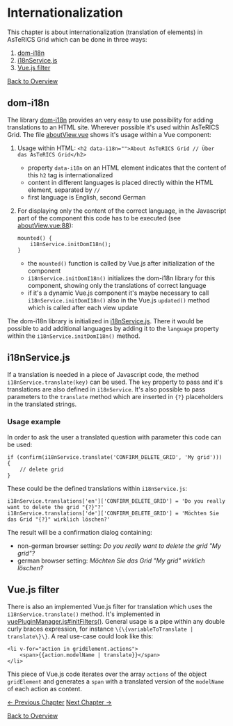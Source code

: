 # Internationalization

This chapter is about internationalization (translation of elements) in AsTeRICS Grid which can be done in three ways:

1. [dom-i18n](07_i18n.md#dom-i18n)
1. [i18nService.js](07_i18n.md#i18nservice-js)
1. [Vue.js filter](07_i18n.md#vue-js-filter)

[Back to Overview](README.md)

## dom-i18n

The library [dom-i18n](https://github.com/ruyadorno/dom-i18n) provides an very easy to use possibility for adding translations to an HTML site. Wherever possible it's used within AsTeRICS Grid. The file [aboutView.vue](https://github.com/asterics/AsTeRICS-Grid/blob/master/src/vue-components/views/aboutView.vue) shows it's usage within a Vue component:

1. Usage within HTML: `<h2 data-i18n="">About AsTeRICS Grid // Über das AsTeRICS Grid</h2>`
   - property `data-i18n` on an HTML element indicates that the content of this `h2` tag is internationalized
   - content in different languages is placed directly within the HTML element, separated by `//`
   - first language is English, second German
1. For displaying only the content of the correct language, in the Javascript part of the component this code has to be executed (see [aboutView.vue:88](https://github.com/asterics/AsTeRICS-Grid/blob/master/src/vue-components/views/aboutView.vue#L88)):

   ```
   mounted() {
       i18nService.initDomI18n();
   }
   ```

   - the `mounted()` function is called by Vue.js after initialization of the component
   - `i18nService.initDomI18n()` initializes the dom-i18n library for this component, showing only the translations of correct language
   - if it's a dynamic Vue.js component it's maybe necessary to call `i18nService.initDomI18n()` also in the Vue.js `updated()` method which is called after each view update

The dom-i18n library is initialized in [i18nService.js](https://github.com/asterics/AsTeRICS-Grid/blob/master/src/js/service/i18nService.js). There it would be possible to add additional languages by adding it to the `language` property within the `i18nService.initDomI18n()` method.

## i18nService.js

If a translation is needed in a piece of Javascript code, the method `i18nService.translate(key)` can be used. The `key` property to pass and it's translations are also defined in `i18nService`. It's also possible to pass parameters to the `translate` method which are inserted in `{?}` placeholders in the translated strings.

### Usage example

In order to ask the user a translated question with parameter this code can be used:

```
if (confirm(i18nService.translate('CONFIRM_DELETE_GRID', 'My grid'))) {
    // delete grid
}
```

These could be the defined translations within `i18nService.js`:

```
i18nService.translations['en']['CONFIRM_DELETE_GRID'] = 'Do you really want to delete the grid "{?}"?'
i18nService.translations['de']['CONFIRM_DELETE_GRID'] = 'Möchten Sie das Grid "{?}" wirklich löschen?'
```

The result will be a confirmation dialog containing:

- non-german browser setting: _Do you really want to delete the grid "My grid"?_
- german browser setting: _Möchten Sie das Grid "My grid" wirklich löschen?_

## Vue.js filter

There is also an implemented Vue.js filter for translation which uses the `i18nService.translate()` method. It's implemented in [vuePluginManager.js#initFilters()](https://github.com/asterics/AsTeRICS-Grid/blob/master/src/js/vue/vuePluginManager.js#L39). General usage is a pipe within any double curly braces expression, for instance `\{\{variableToTranslate | translate\}\}`. A real use-case could look like this:

```
<li v-for="action in gridElement.actions">
    <span>{{action.modelName | translate}}</span>
</li>
```

This piece of Vue.js code iterates over the array `actions` of the object `gridElement` and generates a `span` with a translated version of the `modelName` of each action as content.

[&#x2190; Previous Chapter](06_data_storage.md) [Next Chapter &#x2192;]()

[Back to Overview](README.md)
